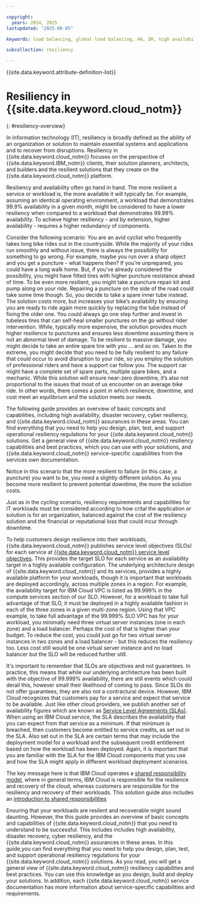 ```yaml
---

copyright:
  years: 2024, 2025
lastupdated: "2025-06-05"

keywords: load balancing, global load balancing, HA, DR, high availability, disaster recovery, HA for the platform, high availability for platform, disaster recovery plan, disaster event, zero downtime, workloads, failover, failover design, network resiliency, recovery time objective, recovery point objective

subcollection: resiliency

---
```


{{site.data.keyword.attribute-definition-list}}

# Resiliency in {{site.data.keyword.cloud_notm}}
{: #resiliency-overview}

In information technology (IT), resiliency is broadly defined as the ability of an organization or solution to maintain essential systems and applications and to recover from disruptions. Resiliency in {{site.data.keyword.cloud_notm}} focuses on the perspective of {{site.data.keyword.IBM_notm}} clients, their solution planners, architects, and builders and the resilient solutions that they create on the {{site.data.keyword.cloud_notm}} platform.

Resiliency and availability often go hand in hand. The more resilient a service or workload is, the more available it will typically be. For example, assuming an identical operating environment, a workload that demonstrates 99.9% availability in a given month, might be considered to have a lower resiliency when compared to a workload that demonstrates 99.99% availability. To achieve higher resiliency - and by extension, higher availability - requires a higher redundancy of components.

Consider the following scenario: You are an avid cyclist who frequently takes long bike rides out in the countryside. While the majority of your rides run smoothly and without issue, there is always the possibility for something to go wrong. For example, maybe you run over a sharp object and you get a puncture - what happens then? If you’re unprepared, you could have a long walk home. But, if you’ve already considered the possibility, you might have fitted tires with higher puncture resistance ahead of time. To be even more resilient, you might take a puncture repair kit and pump along on your ride. Repairing a puncture on the side of the road could take some time though. So, you decide to take a spare inner tube instead. The solution costs more, but increases your bike’s availability by ensuring you are ready to ride again more quickly by replacing the tube instead of fixing the older one. You could always go one step further and invest in tubeless tires that can self-heal smaller punctures on the go without rider intervention. While, typically more expensive, the solution provides much higher resilience to punctures and ensures less downtime assuming there is not an abnormal level of damage. To be resilient to massive damage, you might decide to take an entire spare tire with you … and so on. Taken to the extreme, you might decide that you need to be fully resilient to any failure that could occur to avoid disruption to your ride, so you employ the solution of professional riders and have a support car follow you. The support car might have a complete set of spare parts, multiple spare bikes, and a mechanic. While this solution will ensure near-zero downtime, it’s also not proportional to the issues that most of us encounter on an average bike ride. In other words, there comes a point in which resilience, downtime, and cost meet an equilibrium and the solution meets our needs.

The following guide provides an overview of basic concepts and capabilities, including high availability, disaster recovery, cyber resiliency, and {{site.data.keyword.cloud_notm}} assurances in these areas. You can find everything that you need to help you design, plan, test, and support operational resiliency regulations for your {{site.data.keyword.cloud_notm}} solutions. Get a general view of {{site.data.keyword.cloud_notm}} resiliency capabilities and best practices, which you can use with your solutions, and {{site.data.keyword.cloud_notm}} service-specific capabilities from the services own documentation.

Notice in this scenario that the more resilient to failure (in this case, a puncture) you want to be, you need a slightly different solution. As you become more resilient to prevent potential downtime, the more the solution costs.

Just as in the cycling scenario, resiliency requirements and capabilities for IT workloads must be considered according to how crital the application or solution is for an organization, balanced against the cost of the resiliency solution and the financial or reputational loss that could incur through downtime.

To help customers design resilience into their workloads, {{site.data.keyword.cloud_notm}} publishes service level objectives (SLOs) for each service at [{{site.data.keyword.cloud_notm}} service level objectives](/docs/resiliency?topic=resiliency-slo). This provides the target SLO for each service as an availability target in a highly available configuration. The underlying architecture design of {{site.data.keyword.cloud_notm}} and its services, provides a highly available platform for your workloads, though it is important that workloads are deployed accordingly, across multiple zones in a region. For example, the availability target for IBM Cloud VPC is listed as 99.999% in the compute services section of our SLO. However, for a workload to take full advantage of that SLO, it must be deployed in a highly available fashion in each of the three zones in a given multi-zone region. Using that VPC example, to take full advantage of the 99.999% SLO VPC has for your workload, you minimally need three virtual server instances (one in each zone) and a load balancer. Perhaps the cost of that is higher than your budget. To reduce the cost, you could just go for two virtual server instances in two zones and a load balancer - but this reduces the resiliency too. Less cost still would be one virtual server instance and no load balancer but the SLO will be reduced further still.

It's important to remember that SLOs are objectives and not guarantees. In practice, this means that while our underlying architecture has been built with the objective of 99.999% availability, there are still events which could derail this, however small their likelihood of coming to pass. Since SLOs do not offer guarantees, they are also not a contractural device. However, IBM Cloud recognizes that customers pay for a service and expect that service to be available. Just like other cloud providers, we publish another set of availability figures which are known as [Service Level Agreements (SLAs)](/docs/overview?topic=overview-slas). When using an IBM Cloud service, the SLA describes the availability that you can expect from that service as a minimum. If that minimum is breached, then customers become entitled to service credits, as set out in the SLA. Also set out in the SLA are certain terms that may include the deployment model for a workload and the subsequent credit entitlement based on how the workload has been deployed. Again, it is important that you are familiar with the SLA for the IBM Cloud components that you use and how the SLA might apply in different workload deployment scenarios.

The key message here is that IBM Cloud operates a [shared responsibility model](/docs/overview?topic=overview-shared-responsibilities), where in general terms, IBM Cloud is responsible for the resilience and recovery of the cloud, whereas customers are responsible for the resiliency and recovery of their workloads. This solution guide also includes an [introduction to shared responsibilities](/docs/resiliency?topic=resiliency-resiliency-and-shared-responsibility)

Ensuring that your workloads are resilent and recoverable might sound daunting. However, the this guide provides an overview of basic concepts and capabilities of {{site.data.keyword.cloud_notm}} that you need to understand to be successful. This includes includes high availability, disaster recovery, cyber resiliency, and the {{site.data.keyword.cloud_notm}} assurances in these areas. In this guide,you can find everything that you need to help you design, plan, test, and support operational resiliency regulations for your {{site.data.keyword.cloud_notm}} solutions. As you read, you will get a general view of {{site.data.keyword.cloud_notm}} resiliency capabilities and best practices. You can use this knowledge as you design, build and deploy your solutions. In addition, each {{site.data.keyword.cloud_notm}} service documentation has more information about service-specific capabilities and requirements.
